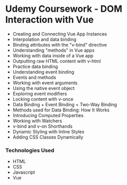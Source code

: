 # Udemy Coursework - DOM Interaction with Vue
- Creating and Connecting Vue App Instances
- Interpolation and data binding
- Binding attributes with the "v-bind" directive
- Understanding "methods" in Vue apps
- Working with data inside of a Vue app
- Outputting raw HTML content with v-html
- Practice data binding
- Understanding event binding
- Events and methods
- Working with event arguments
- Using the native event object
- Exploring event modifiers
- Locking content with v-once
- Data Binding + Event Binding = Two-Way Binding
- Methods used for Data Binding: How It Works
- Introducing Computed Properties
- Working with Watchers
- v-bind and v-on Shorthands
- Dynamic Styling with Inline Styles
- Adding CSS Classes Dynamically
### Technologies Used
- HTML
- CSS
- Javascript
- Vue